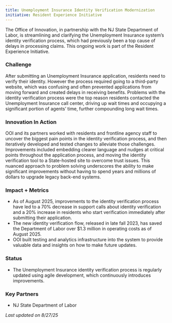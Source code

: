 ```yaml
---
title: Unemployment Insurance Identity Verification Modernization
initiative: Resident Experience Initiative
---
```


The Office of Innovation, in partnership with the NJ State Department of Labor, is streamlining and clarifying the Unemployment Insurance system’s identity verification process, which had previously been a top cause of delays in processing claims. This ongoing work is part of the Resident Experience Initiative.  

### Challenge

After submitting an Unemployment Insurance application, residents need to verify their identity. However the process required going to a third-party website, which was confusing and often prevented applications from moving forward and created delays in receiving benefits. Problems with the identity verification process were the top reason residents contacted the Unemployment Insurance call center, driving up wait times and occupying a significant portion of agents’ time, further compounding long wait times.  

### Innovation In Action

OOI and its partners worked with residents and frontline agency staff to uncover the biggest pain points in the identity verification process, and then iteratively developed and tested changes to alleviate those challenges. Improvements included embedding clearer language and nudges at critical points throughout the application process, and moving the identity verification tool to a State-hosted site to overcome trust issues. This nuanced approach to problem solving underscores the ability to make significant improvements without having to spend years and millions of dollars to upgrade legacy back-end systems. 

### Impact \+ Metrics

* As of August 2025, improvements to the identity verification process have led to a 70% decrease in support calls about identity verification and a 20% increase in residents who start verification immediately after submitting their application.   
* The new identity verification flow, released in late fall 2023, has saved the Department of Labor over $1.3 million in operating costs as of August 2025\.  
* OOI built testing and analytics infrastructure into the system to provide valuable data and insights on how to make future updates. 

### Status

* The Unemployment Insurance identity verification process is regularly updated using agile development, which continuously introduces improvements.

### Key Partners

* NJ State Department of Labor

*Last updated on 8/27/25*

